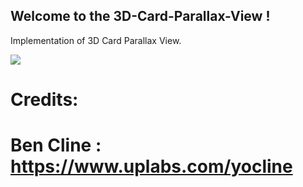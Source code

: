 ## Welcome to the 3D-Card-Parallax-View !

Implementation of 3D Card Parallax View.

![](preview.gif)

# Credits:
# Ben Cline : https://www.uplabs.com/yocline
